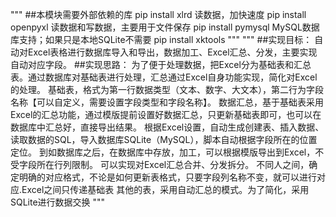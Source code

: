 
"""
##本模块需要外部依赖的库
pip install xlrd           读数据，加快速度
pip install openpyxl       读数据和写数据，主要用于文件保存
pip install pymysql        MySQL数据库支持；如果只是本地SQLite不需要
pip install xktools
"""
"""
##实现目标：
    自动对Excel表格进行数据库导入和导出，数据加工、Excel汇总、分发，主要实现自动对应字段。
##实现思路：
    为了便于处理数据，把Excel分为基础表和汇总表。通过数据库对基础表进行处理，汇总通过Excel自身功能实现，简化对Excel的处理。
    基础表，格式为第一行数据类型（文本、数字、大文本），第二行为字段名称【可以自定义，需要设置字段类型和字段名称】。
    数据汇总，基于基础表采用Excel的汇总功能，通过模版提前设置好数据汇总，只更新基础表即可，也可以在数据库中汇总好，直接导出结果。
    根据Excel设置，自动生成创建表、插入数据、读取数据的SQL，导入数据库SQLite（MySQL），脚本自动根据字段所在的位置定位。
    到如数据库之后，在数据库中存放，加工，可以根据模版导出到Excel，不受字段所在行列限制。
    可以实现对Excel汇总合并、分发拆分。
    不同人之间，确定明确的对应格式，不论是如何更新表格式，只要字段列名称不变，就可以进行对应.Excel之间只传递基础表
    其他的表，采用自动汇总的模式。为了简化，采用SQLite进行数据交换
"""
